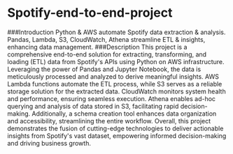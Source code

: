 # Spotify-end-to-end-project
###Introduction
Python &amp; AWS automate Spotify data extraction &amp; analysis. Pandas, Lambda, S3, CloudWatch, Athena streamline ETL &amp; insights, enhancing data management.
###Description
This project is a comprehensive end-to-end solution for extracting, transforming, and loading (ETL) data from Spotify's APIs using Python on AWS infrastructure. Leveraging the power of Pandas and Jupyter Notebook, the data is meticulously processed and analyzed to derive meaningful insights. AWS Lambda functions automate the ETL process, while S3 serves as a reliable storage solution for the extracted data. CloudWatch monitors system health and performance, ensuring seamless execution. Athena enables ad-hoc querying and analysis of data stored in S3, facilitating rapid decision-making. Additionally, a schema creation tool enhances data organization and accessibility, streamlining the entire workflow. Overall, this project demonstrates the fusion of cutting-edge technologies to deliver actionable insights from Spotify's vast dataset, empowering informed decision-making and driving business growth.

